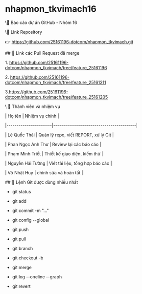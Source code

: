 # nhapmon\_tkvimach16
\📄 Báo cáo dự án GitHub - Nhóm 16



\🔗 Link Repository

👉 https://github.com/25161196-dotcom/nhapmon_tkvimach.git



\## 🔀 Link các Pull Request đã merge

1\. https://github.com/25161196-dotcom/nhapmon_tkvimach/tree/feature_25161196

2\. https://github.com/25161196-dotcom/nhapmon_tkvimach/tree/feature_25161211

3\.https://github.com/25161196-dotcom/nhapmon_tkvimach/tree/feature_25161205


\ 👥 Thành viên và nhiệm vụ

| Họ tên                | Nhiệm vụ chính                           |

|-----------------------|------------------------------------------|

| Lê Quốc Thái  | Quản lý repo, viết REPORT, xử lý Git     |

| Phan Ngọc Anh Thư | Review lại các báo cáo                   |

| Phạm Minh Triết   | Thiết kế giao diện, kiểm thử             |

| Nguyễn Hải Tường      | Viết tài liệu, tổng hợp báo cáo          |

| Võ Nhật Huy    | chỉnh sửa và hoàn tất                    |

\## 🧰 Lệnh Git được dùng nhiều nhất

- git status

- git add

- git commit -m "..."

- git config --global

- git push

- git pull

- git branch

- git checkout -b <ten-nhanh>

- git merge <ten-nhanh>

- git log --oneline --graph

- git revert <commit>

